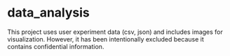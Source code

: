 # data_analysis
This project uses user experiment data (csv, json) and includes images for visualization. However, it has been intentionally excluded because it contains confidential information.
